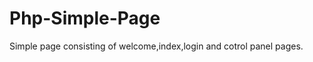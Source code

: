 Php-Simple-Page
===============

Simple page consisting of welcome,index,login and cotrol panel pages.
